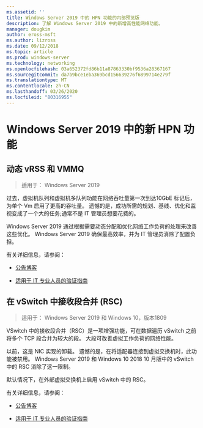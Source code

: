 ```yaml
---
ms.assetid: ''
title: Windows Server 2019 中的 HPN 功能的内部预览版
description: 了解 Windows Server 2019 中的新增高性能网络功能。
manager: dougkim
author: eross-msft
ms.author: lizross
ms.date: 09/12/2018
ms.topic: article
ms.prod: windows-server
ms.technology: networking
ms.openlocfilehash: 03a652372fd86b11a87863330bf9536a28367167
ms.sourcegitcommit: da7b9bce1eba369bcd156639276f6899714e279f
ms.translationtype: MT
ms.contentlocale: zh-CN
ms.lasthandoff: 03/26/2020
ms.locfileid: "80316955"
---
```

# <a name="new-hpn-features-in-windows-server-2019"></a>Windows Server 2019 中的新 HPN 功能


## <a name="dynamic-vrss-and-vmmq"></a>动态 vRSS 和 VMMQ

>适用于： Windows Server 2019

过去，虚拟机队列和虚拟机多队列功能在网络吞吐量第一次到达10GbE 标记后，为单个 Vm 启用了更高的吞吐量。 遗憾的是，成功所需的规划、基线、优化和监视变成了一个大的任务;通常不是 IT 管理员想要花费的。 

Windows Server 2019 通过根据需要动态分配和优化网络工作负荷的处理来改善这些优化。 Windows Server 2019 确保最高效率，并为 IT 管理员消除了配置负担。

有关详细信息，请参阅：

-   [公告博客](https://blogs.technet.microsoft.com/networking/2018/08/22/netperf4vw/)

-   [适用于 IT 专业人员的验证指南](https://aka.ms/DVMMQ-Validation)

## <a name="receive-segment-coalescing-rsc-in-the-vswitch"></a>在 vSwitch 中接收段合并 (RSC)

>适用于： Windows Server 2019 和 Windows 10，版本1809

VSwitch 中的接收段合并（RSC）是一项增强功能，可在数据遍历 vSwitch 之前将多个 TCP 段合并为较大的段。 大段可改善虚拟工作负荷的网络性能。

以前，这是 NIC 实现的卸载。 遗憾的是，在将适配器连接到虚拟交换机时，此功能被禁用。 Windows Server 2019 和 Windows 10 2018 10 月版中的 vSwitch 中的 RSC 消除了这一限制。

默认情况下，在外部虚拟交换机上启用 vSwitch 中的 RSC。

有关详细信息，请参阅：

-  [公告博客](https://blogs.technet.microsoft.com/networking/2018/08/22/netperf4vw/)

-  [适用于 IT 专业人员的验证指南](https://aka.ms/RSC-Validation)
